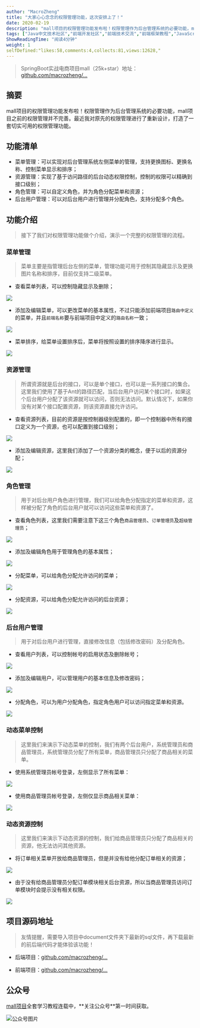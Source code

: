 ```yaml
---
author: "MacroZheng"
title: "大家心心念念的权限管理功能，这次安排上了！"
date: 2020-02-19
description: "mall项目的权限管理功能发布啦！权限管理作为后台管理系统的必要功能，mall项目之前的权限管理并不完善。最近我对原先的权限管理进行了重新设计，打造了一套切实可用的权限管理功能。 后台用户管理：可以对后台用户进行管理并分配角色，支持分配多个角色。 菜单排序，给菜单设置排序后，菜…"
tags: ["Java中文技术社区","前端开发社区","前端技术交流","前端框架教程","JavaScript 学习资源","CSS 技巧与最佳实践","HTML5 最新动态","前端工程师职业发展","开源前端项目","前端技术趋势"]
ShowReadingTime: "阅读4分钟"
weight: 1
selfDefined:"likes:58,comments:4,collects:81,views:12628,"
---
```

> SpringBoot实战电商项目mall（25k+star）地址：[github.com/macrozheng/…](https://link.juejin.cn?target=https%3A%2F%2Fgithub.com%2Fmacrozheng%2Fmall "https://github.com/macrozheng/mall")

摘要
--

mall项目的权限管理功能发布啦！权限管理作为后台管理系统的必要功能，mall项目之前的权限管理并不完善。最近我对原先的权限管理进行了重新设计，打造了一套切实可用的权限管理功能。

功能清单
----

*   菜单管理：可以实现对后台管理系统左侧菜单的管理，支持更换图标、更换名称、控制菜单显示和排序；
*   资源管理：实现了基于访问路径的后台动态权限控制，控制的权限可以精确到接口级别；
*   角色管理：可以自定义角色，并为角色分配菜单和资源；
*   后台用户管理：可以对后台用户进行管理并分配角色，支持分配多个角色。

功能介绍
----

> 接下了我们对权限管理功能做个介绍，演示一个完整的权限管理的流程。

### 菜单管理

> 菜单主要是指管理后台左侧的菜单，管理功能可用于控制其隐藏显示及更换图片名称和排序，目前仅支持二级菜单。

*   查看菜单列表，可以控制隐藏显示及删除；

![](/images/jueJin/1705844a859aadb.png)

*   添加及编辑菜单，可以更改菜单的基本属性，不过只能添加前端项目`路由中定义`的菜单，并且`前端名称`要与前端项目中定义的`路由名称`一致；

![](/images/jueJin/1705844a862db46.png)

*   菜单排序，给菜单设置排序后，菜单将按照设置的排序降序进行显示。

![](/images/jueJin/1705844a87bff45.png)

### 资源管理

> 所谓资源就是后台的接口，可以是单个接口，也可以是一系列接口的集合。这里我们使用了基于Ant的路径匹配，当后台用户访问某个接口时，如果这个后台用户分配了该资源就可以访问，否则无法访问。默认情况下，如果你没有对某个接口配置资源，则该资源直接允许访问。

*   查看资源列表，目前的资源是按控制器级别配置的，即一个控制器中所有的接口定义为一个资源，也可以配置到接口级别；

![](/images/jueJin/1705844a889b5f5.png)

*   添加及编辑资源，这里我们添加了一个资源分类的概念，便于以后的资源分配；

![](/images/jueJin/1705844a8addc2b.png)

### 角色管理

> 用于对后台用户角色进行管理，我们可以给角色分配指定的菜单和资源，这样被分配了角色的后台用户就可以访问这些菜单和资源了。

*   查看角色列表，这里我们需要注意下这三个角色`商品管理员`、`订单管理员`及`超级管理员`；

![](/images/jueJin/1705844a8cc7aaa.png)

*   添加及编辑角色用于管理角色的基本属性；

![](/images/jueJin/1705844ab94ea28.png)

*   分配菜单，可以给角色分配允许访问的菜单；

![](/images/jueJin/1705844abaef3ee.png)

*   分配资源，可以给角色分配允许访问的后台资源；

![](/images/jueJin/1705844b65ea7a1.png)

### 后台用户管理

> 用于对后台用户进行管理，直接修改信息（包括修改密码）及分配角色。

*   查看用户列表，可以控制帐号的启用状态及删除帐号；

![](/images/jueJin/1705844ac21cdfc.png)

*   添加及编辑用户，可以管理用户的基本信息及修改密码；

![](/images/jueJin/1705844b6b1e9a7.png)

*   分配角色，可以为用户分配角色，指定角色用户可以访问指定菜单和资源。

![](/images/jueJin/1705844b72a9e1d.png)

### 动态菜单控制

> 这里我们来演示下动态菜单的控制，我们有两个后台用户，系统管理员和商品管理员，系统管理员分配了所有菜单，商品管理员只分配了商品相关的菜单。

*   使用系统管理员帐号登录，左侧显示了所有菜单：

![](/images/jueJin/1705844ba51c0ec.png)

*   使用商品管理员帐号登录，左侧仅显示商品相关菜单：

![](/images/jueJin/1705844bab8bfbb.png)

### 动态资源控制

> 这里我们来演示下动态资源的控制，我们给商品管理员只分配了商品相关的资源，他无法访问其他资源。

*   将订单相关菜单开放给商品管理员，但是并没有给他分配订单相关的资源；

![](/images/jueJin/1705844bbd10e87.png)

*   由于没有给商品管理员分配订单模块相关后台资源，所以当商品管理员访问订单模块时会提示没有相关权限。

![](/images/jueJin/1705844bcfd8383.png)

项目源码地址
------

> 友情提醒，需要导入项目中document文件夹下最新的sql文件，再下载最新的前后端代码才能体验该功能！

*   后端项目：[github.com/macrozheng/…](https://link.juejin.cn?target=https%3A%2F%2Fgithub.com%2Fmacrozheng%2Fmall "https://github.com/macrozheng/mall")
    
*   前端项目：[github.com/macrozheng/…](https://link.juejin.cn?target=https%3A%2F%2Fgithub.com%2Fmacrozheng%2Fmall-admin-web "https://github.com/macrozheng/mall-admin-web")
    

公众号
---

[mall项目](https://link.juejin.cn?target=https%3A%2F%2Fgithub.com%2Fmacrozheng%2Fmall "https://github.com/macrozheng/mall")全套学习教程连载中，**关注公众号**第一时间获取。

![公众号图片](/images/jueJin/17058462a511b7c.png)